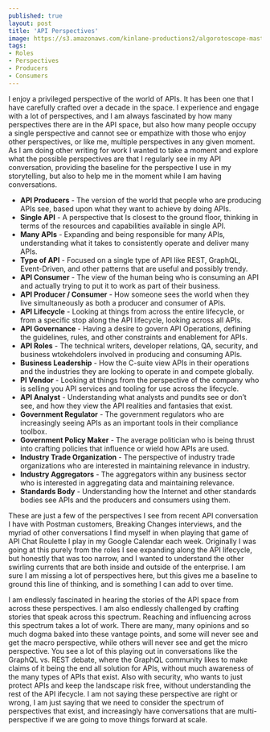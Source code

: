 ```yaml
---
published: true
layout: post
title: 'API Perspectives'
image: https://s3.amazonaws.com/kinlane-productions2/algorotoscope-master/aws-s3-stories-losangeles-from-observatory-blue-circuit.jpg
tags:
- Roles
- Perspectives
- Producers
- Consumers
---
```

I enjoy a privileged perspective of the world of APIs. It has been one that I have carefully crafted over a decade in the space. I experience and engage with a lot of perspectives, and I am always fascinated by how many perspectives there are in the API space, but also how many people occupy a single perspective and cannot see or empathize with those who enjoy other perspectives, or like me, multiple perspectives in any given moment. As I am doing other writing for work I wanted to take a moment and explore what the possible perspectives are that I regularly see in my API conversation, providing the baseline for the perspective I use in my storytelling, but also to help me in the moment while I am having conversations.

- **API Producers** - The version of the world that people who are producing APIs see, based upon what they want to achieve by doing APIs.
- **Single API** - A perspective that Is closest to the ground floor, thinking in terms of the resources and capabilities available in single API.
- **Many APIs** - Expanding and being responsible for many APIs, understanding what it takes to consistently operate and deliver many APIs.
- **Type of API** - Focused on a single type of API like REST, GraphQL, Event-Driven, and other patterns that are useful and possibly trendy.
- **API Consumer** - The view of the human being who is consuming an API and actually trying to put it to work as part of their business.
- **API Producer / Consumer** - How someone sees the world when they live simultaneously as both a producer and consumer of APIs.
- **API Lifecycle** - Looking at things from across the entire lifecycle, or from a specific stop along the API lifecycle, looking across all APIs.
- **API Governance** - Having a desire to govern API Operations, defining the guidelines, rules, and other constraints and enablement for APIs.
- **API Roles** - The technical writers, developer relations, QA, security, and business wtokehdolers involved in producing and consuming APIs.
- **Business Leadership** - How the C-suite view APIs in their operations and the industries they are looking to operate in and compete globally.
- **PI Vendor** - Looking at things from the perspective of the company who is selling you API services and tooling for use across the lifecycle.
- **API Analyst** - Understanding what analysts and pundits see or don’t see, and how they view the API realities and fantasies that exist.
- **Government Regulator** - The government regulators who are increasingly seeing APIs as an important tools in their compliance toolbox.
- **Government Policy Maker** - The average politician who is being thrust into crafting policies that influence or wield how APIs are used.
- **Industry Trade Organization** - The perspective of industry trade organizations who are interested in maintaining relevance in industry.
- **Industry Aggregators** - The aggregators within any business sector who is interested in aggregating data and maintaining relevance.
- **Standards Body** - Understanding how the Internet and other standards bodies see APIs and the producers and consumers using them.

These are just a few of the perspectives I see from recent API conversation I have with Postman customers, Breaking Changes interviews, and the myriad of other conversations I find myself in when playing that game of API Chat Roulette I play in my Google Calendar each week. Originally I was going at this purely from the roles I see expanding along the API lifecycle, but honestly that was too narrow, and I wanted to understand the other swirling currents that are both inside and outside of the enterprise. I am sure I am missing a lot of perspectives here, but this gives me a baseline to ground this line of thinking, and is something I can add to over time.

I am endlessly fascinated in hearing the stories of the API space from across these perspectives. I am also endlessly challenged by crafting stories that speak across this spectrum. Reaching and influencing across this spectrum takes a lot of work. There are many, many opinions and so much dogma baked into these vantage points, and some will never see and get the macro perspective, while others will never see and get the micro perspective. You see a lot of this playing out in conversations like the GraphQL vs. REST debate, where the GraphQL community likes to make claims of it being the end all solution for APIs, without much awareness of the many types of APIs that exist. Also with security, who wants to just protect APIs and keep the landscape risk free, without understanding the rest of the API ifecycle. I am not saying these perspective are right or wrong, I am just saying that we need to consider the spectrum of perspectives that exist, and increasingly have conversations that are multi-perspective if we are going to move things forward at scale.